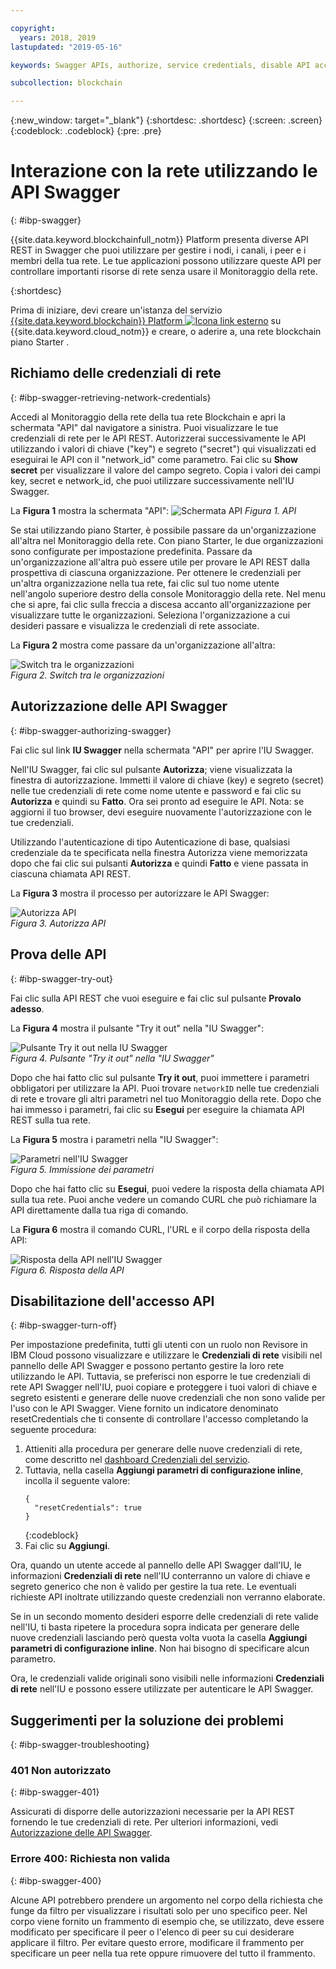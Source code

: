 ```yaml
---

copyright:
  years: 2018, 2019
lastupdated: "2019-05-16"

keywords: Swagger APIs, authorize, service credentials, disable API access, IBM Cloud

subcollection: blockchain

---
```


{:new_window: target="_blank"}
{:shortdesc: .shortdesc}
{:screen: .screen}
{:codeblock: .codeblock}
{:pre: .pre}

# Interazione con la rete utilizzando le API Swagger
{: #ibp-swagger}

{{site.data.keyword.blockchainfull_notm}} Platform presenta diverse API REST in Swagger che puoi utilizzare per gestire i nodi, i canali, i peer e i membri della tua rete. Le tue applicazioni possono utilizzare queste API per controllare importanti risorse di rete senza usare il Monitoraggio della rete.

{:shortdesc}

Prima di iniziare, devi creare un'istanza del servizio [{{site.data.keyword.blockchain}} Platform ![Icona link esterno](../images/external_link.svg "Icona link esterno")](https://cloud.ibm.com/catalog/services/ibm-blockchain-5-prod) su {{site.data.keyword.cloud_notm}} e creare, o aderire a, una rete blockchain piano Starter <!--or Enterprise Plan -->.


## Richiamo delle credenziali di rete
{: #ibp-swagger-retrieving-network-credentials}

Accedi al Monitoraggio della rete della tua rete Blockchain e apri la schermata "API" dal navigatore a sinistra. Puoi visualizzare le tue credenziali di rete per le API REST. Autorizzerai successivamente le API utilizzando i valori di chiave ("key") e segreto ("secret") qui visualizzati ed eseguirai le API con il "network_id" come parametro. Fai clic su **Show secret** per visualizzare il valore del campo segreto. Copia i valori dei campi key, secret e network_id, che puoi utilizzare successivamente nell'IU Swagger.

La **Figura 1** mostra la schermata "API":
![Schermata API](../images/API_screen_starter.png "Schermata API")
*Figura 1. API*

Se stai utilizzando piano Starter, è possibile passare da un'organizzazione all'altra nel Monitoraggio della rete. Con piano Starter, le due organizzazioni sono configurate per impostazione predefinita. Passare da un'organizzazione all'altra può essere utile per provare le API REST dalla prospettiva di ciascuna organizzazione. Per ottenere le credenziali per un'altra organizzazione nella tua rete, fai clic sul tuo nome utente nell'angolo superiore destro della console Monitoraggio della rete. Nel menu che si apre, fai clic sulla freccia a discesa accanto all'organizzazione per visualizzare tutte le organizzazioni. Seleziona l'organizzazione a cui desideri passare e visualizza le credenziali di rete associate.

La **Figura 2** mostra come passare da un'organizzazione all'altra:

![Switch tra le organizzazioni](../images/switch_orgs_starter.gif "Switch tra le organizzazioni")  
*Figura 2. Switch tra le organizzazioni*


## Autorizzazione delle API Swagger
{: #ibp-swagger-authorizing-swagger}

Fai clic sul link **IU Swagger** nella schermata "API" per aprire l'IU Swagger.  

Nell'IU Swagger, fai clic sul pulsante **Autorizza**; viene visualizzata la finestra di autorizzazione. Immetti il valore di chiave (key) e segreto (secret) nelle tue credenziali di rete come nome utente e password e fai clic su **Autorizza** e quindi su **Fatto**. Ora sei pronto ad eseguire le API. Nota: se aggiorni il tuo browser, devi eseguire nuovamente l'autorizzazione con le tue credenziali.

Utilizzando l'autenticazione di tipo Autenticazione di base, qualsiasi credenziale da te specificata nella finestra Autorizza viene memorizzata dopo che fai clic sui pulsanti **Autorizza** e quindi **Fatto** e viene passata in ciascuna chiamata API REST.

La **Figura 3** mostra il processo per autorizzare le API Swagger:

![Autorizza API](../images/swaggerUIAuthorize.gif "Autorizza API")  
*Figura 3. Autorizza API*


## Prova delle API
{: #ibp-swagger-try-out}

Fai clic sulla API REST che vuoi eseguire e fai clic sul pulsante **Provalo adesso**.

La **Figura 4** mostra il pulsante "Try it out" nella "IU Swagger":

![Pulsante Try it out nella IU Swagger](../images/swaggerUITryItOut.png "Pulsante Try it out nella IU Swagger")  
*Figura 4. Pulsante "Try it out" nella "IU Swagger"*

Dopo che hai fatto clic sul pulsante **Try it out**, puoi immettere i parametri obbligatori per utilizzare la API. Puoi trovare `networkID` nelle tue credenziali di rete e trovare gli altri parametri nel tuo Monitoraggio della rete. Dopo che hai immesso i parametri, fai clic su **Esegui** per eseguire la chiamata API REST sulla tua rete.

La **Figura 5** mostra i parametri nella "IU Swagger":

![Parametri nell'IU Swagger](../images/swaggerUIParams.png "Parametri nell'IU Swagger")  
*Figura 5. Immissione dei parametri*  

Dopo che hai fatto clic su **Esegui**, puoi vedere la risposta della chiamata API sulla tua rete. Puoi anche vedere un comando CURL che può richiamare la API direttamente dalla tua riga di comando.

La **Figura 6** mostra il comando CURL, l'URL e il corpo della risposta della API:

![Risposta della API nell'IU Swagger](../images/swaggerUICurlResponse.png "Risposta della API nell'IU Swagger")  
*Figura 6. Risposta della API*    

## Disabilitazione dell'accesso API
{: #ibp-swagger-turn-off}

Per impostazione predefinita, tutti gli utenti con un ruolo non Revisore in IBM Cloud possono visualizzare e utilizzare le **Credenziali di rete** visibili nel pannello delle API Swagger e possono pertanto gestire la loro rete utilizzando le API. Tuttavia, se preferisci non esporre le tue credenziali di rete API Swagger nell'IU, puoi copiare e proteggere i tuoi valori di chiave e segreto esistenti e generare delle nuove credenziali che non sono valide per l'uso con le API Swagger. Viene fornito un indicatore denominato resetCredentials che ti consente di controllare l'accesso completando la seguente procedura:

1. Attieniti alla procedura per generare delle nuove credenziali di rete, come descritto nel [dashboard Credenziali del servizio](/docs/services/blockchain/howto/create_join_network_with_apis.html#swagger-network-retrieve-id-token).
2. Tuttavia, nella casella **Aggiungi parametri di configurazione inline**, incolla il seguente valore:
   ```
   {
     "resetCredentials": true
   }
   ```
   {:codeblock}
3. Fai clic su **Aggiungi**.

Ora, quando un utente accede al pannello delle API Swagger dall'IU, le informazioni **Credenziali di rete** nell'IU conterranno un valore di chiave e segreto generico che non è valido per gestire la tua rete. Le eventuali richieste API inoltrate utilizzando queste credenziali non verranno elaborate.  

Se in un secondo momento desideri esporre delle credenziali di rete valide nell'IU, ti basta ripetere la procedura sopra indicata per generare delle nuove credenziali lasciando però questa volta vuota la casella **Aggiungi parametri di configurazione inline**. Non hai bisogno di specificare alcun parametro.

Ora, le credenziali valide originali sono visibili nelle informazioni **Credenziali di rete** nell'IU e possono essere utilizzate per autenticare le API Swagger.

## Suggerimenti per la soluzione dei problemi
{: #ibp-swagger-troubleshooting}

### 401 Non autorizzato  
{: #ibp-swagger-401}

  Assicurati di disporre delle autorizzazioni necessarie per la API REST fornendo le tue credenziali di rete. Per ulteriori informazioni, vedi [Autorizzazione delle API Swagger](/docs/services/blockchain/howto/swagger_apis.html#ibp-swagger-authorizing-swagger).

### Errore 400: Richiesta non valida
{: #ibp-swagger-400}

  Alcune API potrebbero prendere un argomento nel corpo della richiesta che funge da filtro per visualizzare i risultati solo per uno specifico peer. Nel corpo viene fornito un frammento di esempio che, se utilizzato, deve essere modificato per specificare il peer o l'elenco di peer su cui desiderare applicare il filtro. Per evitare questo errore, modificare il frammento per specificare un peer nella tua rete oppure rimuovere del tutto il frammento.
